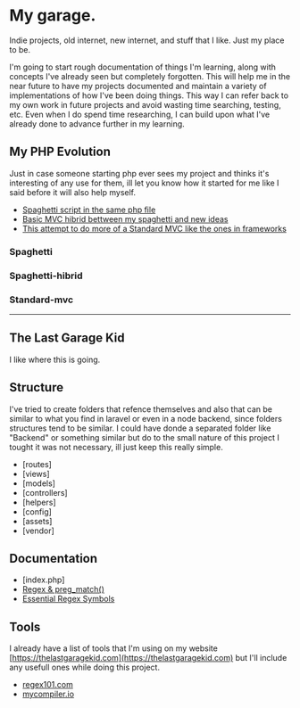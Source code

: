 # My garage.

Indie projects, old internet, new internet, and stuff that I like. Just my place to be.

I'm going to start rough documentation of things I'm learning, along with concepts I've already seen but completely forgotten. This will help me in the near future to have my projects documented and maintain a variety of implementations of how I've been doing things. This way I can refer back to my own work in future projects and avoid wasting time searching, testing, etc. Even when I do spend time researching, I can build upon what I've already done to advance further in my learning.

## My PHP Evolution

Just in case someone starting php ever sees my project and thinks it's interesting of any use for them, ill let you know how it started for me like I said before it will also help myself.

- [Spaghetti script in the same php file](#spaghetti)
- [Basic MVC hibrid bettween my spaghetti and new ideas](#spaghetti-hibrid)
- [This attempt to do more of a Standard MVC like the ones in frameworks](#standard-mvc)

### Spaghetti

### Spaghetti-hibrid

### Standard-mvc

---

## The Last Garage Kid

I like where this is going.

## Structure

I've tried to create folders that refence themselves and also that can be similar to what you find in laravel or even in a node backend, since folders structures tend to be similar. I could have donde a separated folder like "Backend" or something similar but do to the small nature of this project I tought it was not necessary, ill just keep this really simple.

- [routes]
- [views]
- [models]
- [controllers]
- [helpers]
- [config]
- [assets]
- [vendor]

## Documentation

- [index.php]
- [Regex & preg_match()](docs/regex.md#regex--preg_match-notes)
- [Essential Regex Symbols](docs/regex.md#essential-regex-symbols)

## Tools

I already have a list of tools that I'm using on my website [https://thelastgaragekid.com](https://thelastgaragekid.com) but I'll include any usefull ones while doing this project.

- [regex101.com](https://regex101.com)
- [mycompiler.io](https://www.mycompiler.io/new/php)

